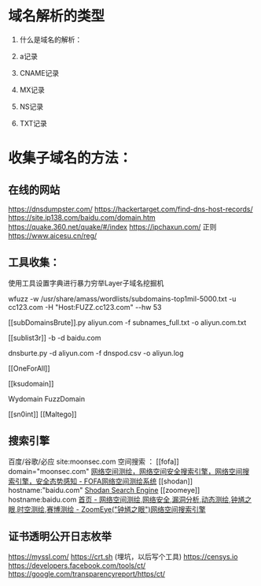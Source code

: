 # 域名解析的类型
1. 什么是域名的解析：

2. a记录

3. CNAME记录

4. MX记录

5. NS记录

6. TXT记录
# 收集子域名的方法：

## 在线的网站
https://dnsdumpster.com/
https://hackertarget.com/find-dns-host-records/
https://site.ip138.com/baidu.com/domain.htm
https://quake.360.net/quake/#/index
https://ipchaxun.com/
正则 https://www.aicesu.cn/reg/
## 工具收集：
使用工具设置字典进行暴力穷举Layer子域名挖掘机

wfuzz -w /usr/share/amass/wordlists/subdomains-top1mil-5000.txt -u cc123.com -H "Host:FUZZ.cc123.com" --hw 53

[[subDomainsBrute]].py aliyun.com -f subnames_full.txt -o aliyun.com.txt

[[sublist3r]] -b -d baidu.com

dnsburte.py -d aliyun.com -f dnspod.csv -o aliyun.log

[[OneForAll]]

[[ksudomain]]

Wydomain
FuzzDomain

[[sn0int]]
[[Maltego]]

## 搜索引擎
百度/谷歌/必应  site:moonsec.com
空间搜索 ：
	[[fofa]]  domain="moonsec.com"     [网络空间测绘，网络空间安全搜索引擎，网络空间搜索引擎，安全态势感知 - FOFA网络空间测绘系统](https://fofa.info/)
	[[shodan]] hostname:"baidu.com"  [Shodan Search Engine](https://www.shodan.io/)
	[[zoomeye]]  hostname:baidu.com  [首页 - 网络空间测绘,网络安全,漏洞分析,动态测绘,钟馗之眼,时空测绘,赛博测绘 - ZoomEye("钟馗之眼")网络空间搜索引擎](https://www.zoomeye.org/)

## 证书透明公开日志枚举
https://myssl.com/
https://crt.sh     (埋坑，以后写个工具)
https://censys.io
https://developers.facebook.com/tools/ct/
https://google.com/transparencyreport/https/ct/
